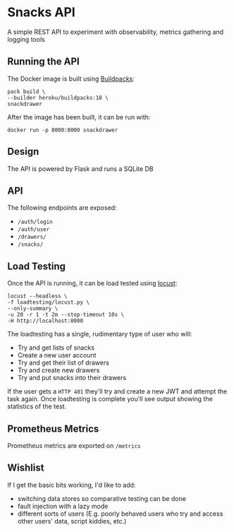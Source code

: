 # Snacks API

A simple REST API to experiment with observability, metrics gathering and logging tools

## Running the API  
The Docker image is built using [Buildpacks](https://buildpacks.io/):

```
pack build \
--builder heroku/buildpacks:18 \
snackdrawer
```

After the image has been built, it can be run with:
```
docker run -p 8000:8000 snackdrawer
```

## Design

The API is powered by Flask and runs a SQLite DB

## API

The following endpoints are exposed:

* `/auth/login`
* `/auth/user`
* `/drawers/`
* `/snacks/`  

## Load Testing

Once the API is running, it can be load tested using [locust](https://locust.io/):

```
locust --headless \
-f loadtesting/locust.py \
--only-summary \
-u 20 -r 1 -t 2m --stop-timeout 10s \
-H http://localhost:8000
```

The loadtesting has a single, rudimentary type of user who will:
* Try and get lists of snacks  
* Create a new user account  
* Try and get their list of drawers  
* Try and create new drawers  
* Try and put snacks into their drawers  

If the user gets a `HTTP 401` they'll try and create a new JWT and attempt the task again. Once loadtesting is complete you'll see output showing the statistics of the test.

## Prometheus Metrics

Prometheus metrics are exported on `/metrics`

## Wishlist

If I get the basic bits working, I'd like to add:
* switching data stores so comparative testing can be done  
* fault injection with a lazy mode
* different sorts of users (E.g. poorly behaved users who try and access other users' data, script kiddies, etc.)  